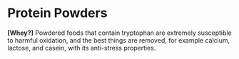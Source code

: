 # Protein Powders

**[Whey?]**
Powdered foods that contain tryptophan are extremely susceptible to harmful oxidation, and the best things are removed, for example calcium, lactose, and casein, with its anti-stress properties.